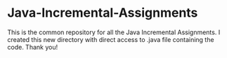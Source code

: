 # Java-Incremental-Assignments
 This is the common repository for all the Java Incremental Assignments. I created this new directory with direct access to .java file containing the code. Thank you!
